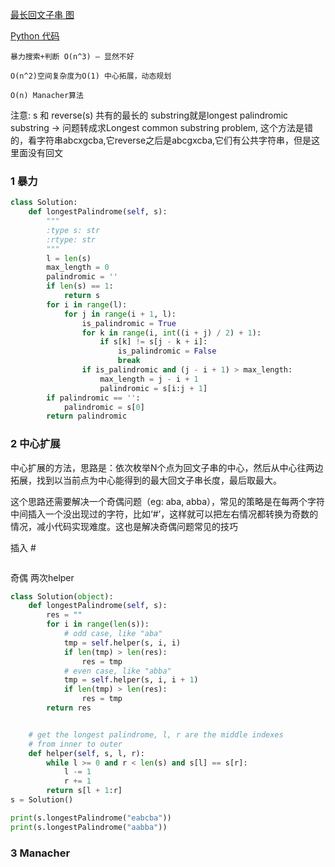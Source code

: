 [最长回文子串 图](https://blog.csdn.net/u013309870/article/details/70742315)

[Python 代码](https://blog.csdn.net/asd136912/article/details/78987624)

```
暴力搜索+判断 O(n^3) — 显然不好

O(n^2)空间复杂度为O(1) 中心拓展，动态规划

O(n) Manacher算法
```
注意: s 和 reverse(s) 共有的最长的 substring就是longest palindromic substring -> 问题转成求Longest common substring problem, 这个方法是错的，看字符串abcxgcba,它reverse之后是abcgxcba,它们有公共字符串，但是这里面没有回文

### 1 暴力

```py
class Solution:
    def longestPalindrome(self, s):
        """
        :type s: str
        :rtype: str
        """
        l = len(s)
        max_length = 0
        palindromic = ''
        if len(s) == 1:
            return s
        for i in range(l):
            for j in range(i + 1, l):
                is_palindromic = True
                for k in range(i, int((i + j) / 2) + 1):
                    if s[k] != s[j - k + i]:
                        is_palindromic = False
                        break
                if is_palindromic and (j - i + 1) > max_length:
                    max_length = j - i + 1
                    palindromic = s[i:j + 1]
        if palindromic == '':
            palindromic = s[0]
        return palindromic
```

### 2 中心扩展

中心扩展的方法，思路是：依次枚举N个点为回文子串的中心，然后从中心往两边拓展，找到以当前点为中心能得到的最大回文子串长度，最后取最大。

这个思路还需要解决一个奇偶问题（eg: aba, abba），常见的策略是在每两个字符中间插入一个没出现过的字符，比如‘#’，这样就可以把左右情况都转换为奇数的情况，减小代码实现难度。这也是解决奇偶问题常见的技巧

插入 #
```py

```

奇偶 两次helper
```py
class Solution(object):
    def longestPalindrome(self, s):
        res = ""
        for i in range(len(s)):
            # odd case, like "aba"
            tmp = self.helper(s, i, i)
            if len(tmp) > len(res):
                res = tmp
            # even case, like "abba"
            tmp = self.helper(s, i, i + 1)
            if len(tmp) > len(res):
                res = tmp
        return res


    # get the longest palindrome, l, r are the middle indexes
    # from inner to outer
    def helper(self, s, l, r):
        while l >= 0 and r < len(s) and s[l] == s[r]:
            l -= 1
            r += 1
        return s[l + 1:r]
s = Solution()

print(s.longestPalindrome("eabcba"))
print(s.longestPalindrome("aabba"))
```
### 3 Manacher


